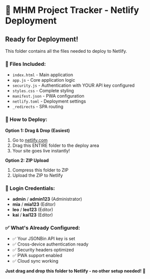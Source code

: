 # 🚀 MHM Project Tracker - Netlify Deployment

## Ready for Deployment!

This folder contains all the files needed to deploy to Netlify.

### 📁 Files Included:
- `index.html` - Main application
- `app.js` - Core application logic  
- `security.js` - Authentication with YOUR API key configured
- `styles.css` - Complete styling
- `manifest.json` - PWA configuration
- `netlify.toml` - Deployment settings
- `_redirects` - SPA routing

### 🚀 How to Deploy:

**Option 1: Drag & Drop (Easiest)**
1. Go to [netlify.com](https://netlify.com)
2. Drag this ENTIRE folder to the deploy area
3. Your site goes live instantly!

**Option 2: ZIP Upload**
1. Compress this folder to ZIP
2. Upload the ZIP to Netlify

### 👥 Login Credentials:
- **admin** / **admin123** (Administrator)
- **mia** / **mia123** (Editor)
- **leo** / **leo123** (Editor)
- **kai** / **kai123** (Editor)

### ✅ What's Already Configured:
- ✅ Your JSONBin API key is set
- ✅ Cross-device authentication ready
- ✅ Security headers optimized
- ✅ PWA support enabled
- ✅ Cloud sync working

**Just drag and drop this folder to Netlify - no other setup needed!** 🎉